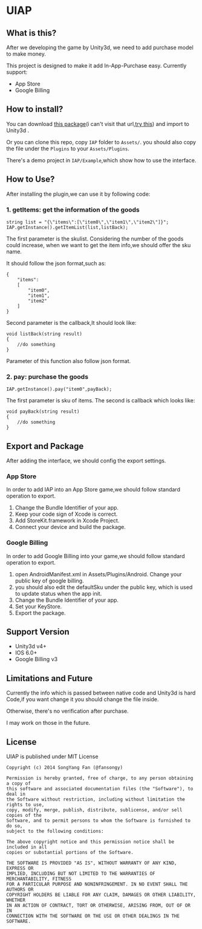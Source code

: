 UIAP
===========

## What is this? ##
After we developing the game by Unity3d, we need to add purchase model to make money. 

This project is designed to make it add In-App-Purchase easy. Currently support:

* App Store 
* Google Billing 

## How to install? ##
You can download [this package](https://www.dropbox.com/s/z3u27v0qxg9bzji/UIAP.unitypackage?dl=0)(i can't visit that url,[try this](http://pan.baidu.com/s/1o6iaZNk)) and import to Unity3d .

Or you can clone this repo, copy `IAP` folder to `Assets/`. you should also copy the file under the `Plugins` to your `Assets/Plugins`.

There's a demo project in `IAP/Example`,which show how to use the interface.

## How to Use? ##
After installing the plugin,we can use it by following code:

### 1. getItems: get the information of the goods ###

    string list = "{\"items\":[\"item0\",\"item1\",\"item2\"]}";
    IAP.getInstance().getItemList(list,listBack);

The first parameter is the skulist. Considering the number of the goods could increase, when we want to get the item info,we should offer the sku name.

It should follow the json format,such as:

    {
        "items":
        [
            "item0",
            "item1",
            "item2"
        ]
    } 

Second parameter is the callback,It should look like:

    void listBack(string result)
    {
        //do something        
    }

Parameter of this function also follow json format.

### 2. pay: purchase the goods ###

    IAP.getInstance().pay("item0",payBack);

The first parameter is sku of items. The second is callback which looks like:

    void payBack(string result)
    {
        //do something
    }


## Export and Package ##
After adding the interface, we should config the export settings.

### App Store ###
In order to add IAP into an App Store game,we should follow standard operation to export.

1. Change the Bundle Identifier of your app.
2. Keep your code sign of Xcode is correct.
3. Add StoreKit.framework in Xcode Project.
4. Connect your device and build the package.

### Google Billing ###
In order to add Google Billing into your game,we should follow standard operation to export.

1. open AndroidManifest.xml in Assets/Plugins/Android. Change your public key of google billing. 
2. you should also edit the defaultSku under the public key, which is used to update status when the app init.
3. Change the Bundle Identifier of your app.
4. Set your KeyStore.
5. Export the package.

## Support Version ##

* Unity3d v4+
* IOS 6.0+
* Google Billing v3

## Limitations and Future ##

Currently the info which is passed between native code and Unity3d is hard Code,if you want change it you should change the file inside.

Otherwise, there's no verification after purchase.

I may work on those in the future.

## License ##

UIAP is published under MIT License

    Copyright (c) 2014 SongYang Fan (@fansongy)
    
    Permission is hereby granted, free of charge, to any person obtaining a copy of
    this software and associated documentation files (the "Software"), to deal in
    the Software without restriction, including without limitation the rights to use,
    copy, modify, merge, publish, distribute, sublicense, and/or sell copies of the
    Software, and to permit persons to whom the Software is furnished to do so,
    subject to the following conditions:
    
    The above copyright notice and this permission notice shall be included in all
    copies or substantial portions of the Software.
    
    THE SOFTWARE IS PROVIDED "AS IS", WITHOUT WARRANTY OF ANY KIND, EXPRESS OR
    IMPLIED, INCLUDING BUT NOT LIMITED TO THE WARRANTIES OF MERCHANTABILITY, FITNESS
    FOR A PARTICULAR PURPOSE AND NONINFRINGEMENT. IN NO EVENT SHALL THE AUTHORS OR
    COPYRIGHT HOLDERS BE LIABLE FOR ANY CLAIM, DAMAGES OR OTHER LIABILITY, WHETHER
    IN AN ACTION OF CONTRACT, TORT OR OTHERWISE, ARISING FROM, OUT OF OR IN
    CONNECTION WITH THE SOFTWARE OR THE USE OR OTHER DEALINGS IN THE SOFTWARE.

